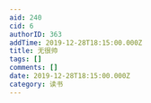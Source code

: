 ```yaml
---
aid: 240
cid: 6
authorID: 363
addTime: 2019-12-28T18:15:00.000Z
title: 无很帅
tags: []
comments: []
date: 2019-12-28T18:15:00.000Z
category: 读书
---
```



